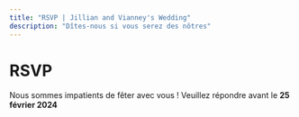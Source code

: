 ```yaml
---
title: "RSVP | Jillian and Vianney's Wedding"
description: "Dîtes-nous si vous serez des nôtres"
---
```


# RSVP

Nous sommes impatients de fêter avec vous ! Veuillez répondre avant le **25 février 2024**
